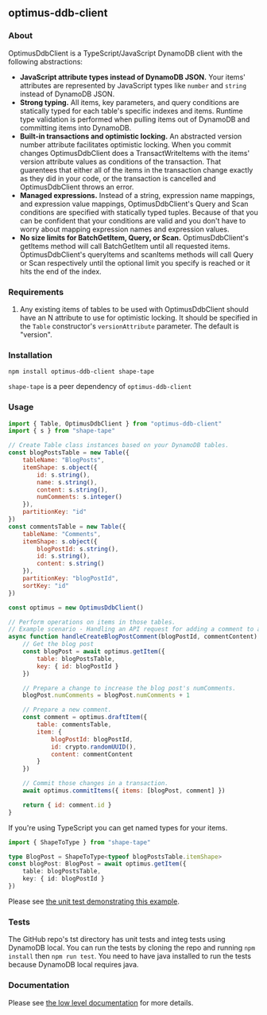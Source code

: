## optimus-ddb-client

### About

OptimusDdbClient is a TypeScript/JavaScript DynamoDB client with the following abstractions:
 * **JavaScript attribute types instead of DynamoDB JSON.** Your items' attributes are represented by JavaScript types like `number` and `string` instead of DynamoDB JSON.
 * **Strong typing.** All items, key parameters, and query conditions are statically typed for each table's specific indexes and items. Runtime type validation is performed when pulling items out of DynamoDB and committing items into DynamoDB.
 * **Built-in transactions and optimistic locking.** An abstracted version number attribute facilitates optimistic locking. When you commit changes OptimusDdbClient does a TransactWriteItems with the items' version attribute values as conditions of the transaction. That guarentees that either all of the items in the transaction change exactly as they did in your code, or the transaction is cancelled and OptimusDdbClient throws an error.
 * **Managed expressions.** Instead of a string, expression name mappings, and expression value mappings, OptimusDdbClient's Query and Scan conditions are specified with statically typed tuples. Because of that you can be confident that your conditions are valid and you don't have to worry about mapping expression names and expression values.
 * **No size limits for BatchGetItem, Query, or Scan.** OptimusDdbClient's getItems method will call BatchGetItem until all requested items. OptimusDdbClient's queryItems and scanItems methods will call Query or Scan respectively until the optional limit you specify is reached or it hits the end of the index.

### Requirements

1. Any existing items of tables to be used with OptimusDdbClient should have an N attribute to use for optimistic locking. It should be specified in the `Table` constructor's `versionAttribute` parameter. The default is "version".

### Installation
```
npm install optimus-ddb-client shape-tape
```
`shape-tape` is a peer dependency of `optimus-ddb-client`

### Usage
```javascript
import { Table, OptimusDdbClient } from "optimus-ddb-client"
import { s } from "shape-tape"

// Create Table class instances based on your DynamoDB tables.
const blogPostsTable = new Table({
	tableName: "BlogPosts",
	itemShape: s.object({
		id: s.string(),
		name: s.string(),
		content: s.string(),
		numComments: s.integer()
	}),
	partitionKey: "id"
})
const commentsTable = new Table({
	tableName: "Comments",
	itemShape: s.object({
		blogPostId: s.string(),
		id: s.string(),
		content: s.string()
	}),
	partitionKey: "blogPostId",
	sortKey: "id"
})

const optimus = new OptimusDdbClient()

// Perform operations on items in those tables.
// Example scenario - Handling an API request for adding a comment to a blog post:
async function handleCreateBlogPostComment(blogPostId, commentContent) {
	// Get the blog post
	const blogPost = await optimus.getItem({
		table: blogPostsTable,
		key: { id: blogPostId }
	})

	// Prepare a change to increase the blog post's numComments.
	blogPost.numComments = blogPost.numComments + 1

	// Prepare a new comment.
	const comment = optimus.draftItem({
		table: commentsTable,
		item: {
			blogPostId: blogPostId,
			id: crypto.randomUUID(),
			content: commentContent
		}
	})

	// Commit those changes in a transaction.
	await optimus.commitItems({ items: [blogPost, comment] })

	return { id: comment.id }
}
```

If you're using TypeScript you can get named types for your items.
```typescript
import { ShapeToType } from "shape-tape"

type BlogPost = ShapeToType<typeof blogPostsTable.itemShape>
const blogPost: BlogPost = await optimus.getItem({
	table: blogPostsTable,
	key: { id: blogPostId }
})
```

Please see [the unit test demonstrating this example](https://github.com/paulbarmstrong/optimus-ddb-client/blob/main/tst/README.test.ts).

### Tests

The GitHub repo's tst directory has unit tests and integ tests using DynamoDB local. You can run the tests by cloning the repo and running `npm install` then `npm run test`. You need to have java installed to run the tests because DynamoDB local requires java.

### Documentation

Please see [the low level documentation](https://github.com/paulbarmstrong/optimus-ddb-client/blob/main/docs/index.md) for more details.
